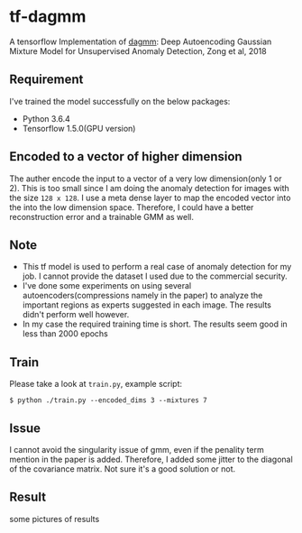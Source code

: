 # tf-dagmm
A tensorflow Implementation of [dagmm](https://openreview.net/pdf?id=BJJLHbb0-): Deep Autoencoding Gaussian Mixture Model for Unsupervised Anomaly Detection, Zong et al, 2018

## Requirement
I've trained the model successfully on the below packages:
* Python 3.6.4
* Tensorflow 1.5.0(GPU version)

## Encoded to a vector of higher dimension
The auther encode the input to a vector of a very low dimension(only 1 or 2). This is too small since I am doing
the anomaly detection for images with the size `128 x 128`. I use a meta dense layer to map the encoded vector into
the into the low dimension space. Therefore, I could have a better reconstruction error and a trainable GMM as well.  

## Note
* This tf model is used to perform a real case of anomaly detection for my job. 
I cannot provide the dataset I used due to the commercial security.
* I've done some experiments on using several autoencoders(compressions namely in the paper) to analyze the important regions as experts suggested in each image.
The results didn't perform well however.
* In my case the required training time is short. The results seem good in less than 2000 epochs

## Train
Please take a look at `train.py`, example script:
```
$ python ./train.py --encoded_dims 3 --mixtures 7

```
## Issue
I cannot avoid the singularity issue of gmm, even if the penality term mention in the paper is added. 
Therefore, I added some jitter to the diagonal of the covariance matrix. Not sure it's a good solution or not.  


## Result
some pictures of results